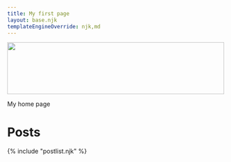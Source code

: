```yaml
---
title: My first page
layout: base.njk
templateEngineOverride: njk,md
---
```


<img src="https://r1.denr.gov.ph/images/2023/GAD/tumblr_0dbb0682c703c1b511903012b1a403d4_07a23dc7_500.gif" height="120px" width="500px">

My home page

# Posts  

{% include "postlist.njk" %}